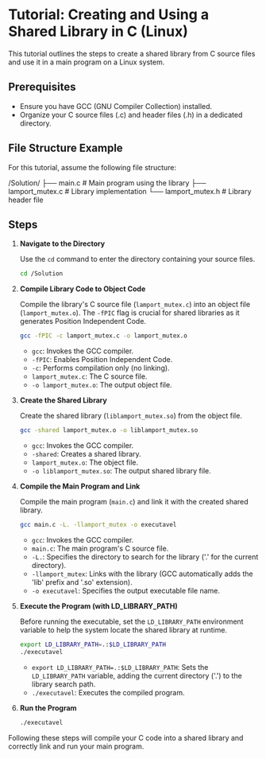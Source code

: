 # Tutorial: Creating and Using a Shared Library in C (Linux)

This tutorial outlines the steps to create a shared library from C source files and use it in a main program on a Linux system.

## Prerequisites

* Ensure you have GCC (GNU Compiler Collection) installed.
* Organize your C source files (.c) and header files (.h) in a dedicated directory.

## File Structure Example

For this tutorial, assume the following file structure:

/Solution/
├── main.c           # Main program using the library
├── lamport_mutex.c    # Library implementation
└── lamport_mutex.h    # Library header file

## Steps

1.  **Navigate to the Directory**

    Use the `cd` command to enter the directory containing your source files.

    ```bash
    cd /Solution
    ```

2.  **Compile Library Code to Object Code**

    Compile the library's C source file (`lamport_mutex.c`) into an object file (`lamport_mutex.o`). The `-fPIC` flag is crucial for shared libraries as it generates Position Independent Code.

    ```bash
    gcc -fPIC -c lamport_mutex.c -o lamport_mutex.o
    ```

    * `gcc`:  Invokes the GCC compiler.
    * `-fPIC`:  Enables Position Independent Code.
    * `-c`:  Performs compilation only (no linking).
    * `lamport_mutex.c`:  The C source file.
    * `-o lamport_mutex.o`:  The output object file.

3.  **Create the Shared Library**

    Create the shared library (`liblamport_mutex.so`) from the object file.

    ```bash
    gcc -shared lamport_mutex.o -o liblamport_mutex.so
    ```

    * `gcc`:  Invokes the GCC compiler.
    * `-shared`:  Creates a shared library.
    * `lamport_mutex.o`:  The object file.
    * `-o liblamport_mutex.so`:  The output shared library file.

4.  **Compile the Main Program and Link**

    Compile the main program (`main.c`) and link it with the created shared library.

    ```bash
    gcc main.c -L. -llamport_mutex -o executavel
    ```

    * `gcc`:  Invokes the GCC compiler.
    * `main.c`:  The main program's C source file.
    * `-L.`:  Specifies the directory to search for the library ('.' for the current directory).
    * `-llamport_mutex`:  Links with the library (GCC automatically adds the 'lib' prefix and '.so' extension).
    * `-o executavel`:  Specifies the output executable file name.

5.  **Execute the Program (with LD_LIBRARY_PATH)**

    Before running the executable, set the `LD_LIBRARY_PATH` environment variable to help the system locate the shared library at runtime.

    ```bash
    export LD_LIBRARY_PATH=.:$LD_LIBRARY_PATH
    ./executavel
    ```

    * `export LD_LIBRARY_PATH=.:$LD_LIBRARY_PATH`:  Sets the `LD_LIBRARY_PATH` variable, adding the current directory ('.') to the library search path.
    * `./executavel`:  Executes the compiled program.

6.  **Run the Program**

    ```bash
    ./executavel
    ```

Following these steps will compile your C code into a shared library and correctly link and run your main program.
